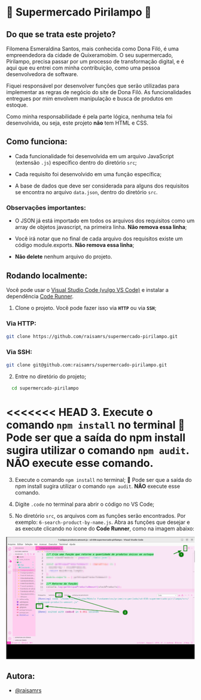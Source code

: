 
🛒 Supermercado Pirilampo 🛒
===============	

## Do que se trata este projeto?
Filomena Esmeraldina Santos, mais conhecida como Dona Filó, é uma empreendedora da cidade de Quixeramobim. O seu supermercado, Pirilampo, precisa passar por um processo de transformação digital, e é aqui que eu entrei com minha contribuição, como uma pessoa desenvolvedora de software.

Fiquei responsável por desenvolver funções que serão utilizadas para implementar as regras de negócio do site de Dona Filó. As funcionalidades entregues por mim envolvem manipulação e busca de produtos em estoque.

Como minha responsabilidade é pela parte lógica, nenhuma tela foi desenvolvida, ou seja, este projeto **não** tem HTML e CSS.

## Como funciona:
* Cada funcionalidade foi desenvolvida em um arquivo JavaScript (extensão `.js`) específico dentro do diretório `src`;

* Cada requisito foi desenvolvido em uma função específica;

* A base de dados que deve ser considerada para alguns dos requisitos se encontra no arquivo `data.json`, dentro do diretório `src`.

### Observações importantes:

* O JSON já está importado em todos os arquivos dos requisitos como um array de objetos javascript, na primeira linha. **Não remova essa linha**;

* Você irá notar que no final de cada arquivo dos requisitos existe um código module.exports. **Não remova essa linha**;

* **Não delete** nenhum arquivo do projeto.


## Rodando localmente:
Você pode usar o [Visual Studio Code (vulgo VS Code)](https://code.visualstudio.com/download) e instalar a dependência [Code Runner](https://marketplace.visualstudio.com/items?itemName=formulahendry.code-runner).

1. Clone o projeto.  Você pode fazer isso via **`HTTP`** ou via **`SSH`**;

### Via HTTP:
```bash
git clone https://github.com/raisamrs/supermercado-pirilampo.git
```
### Via SSH:
```bash
git clone git@github.com:raisamrs/supermercado-pirilampo.git
```

2. Entre no diretório do projeto;

```bash
  cd supermercado-pirilampo
```
<<<<<<< HEAD
3. Execute o comando `npm install` no terminal
🚨 Pode ser que a saída do npm install sugira utilizar o comando `npm audit`. **NÃO** execute esse comando.
=======
3. Execute o comando `npm install` no terminal;
🚨 Pode ser que a saída do npm install sugira utilizar o comando `npm audit`. **NÃO** execute esse comando.

4. Digite `.code` no terminal para abrir o código no VS Code;

5. No diretório `src`, os arquivos com as funções serão encontrados. Por exemplo:
`6-search-product-by-name.js`. Abra as funções que desejar e as execute clicando no ícone do **Code Runner**, como na imagem abaixo:

![Execução do Code Runner](https://github.com/raisamrs/supermercado-pirilampo/blob/main/src/imgs/Executando%20o%20Code%20Runner%20-1.png)


## Autora:
- [@raisamrs](https://www.github.com/raisamrs)


